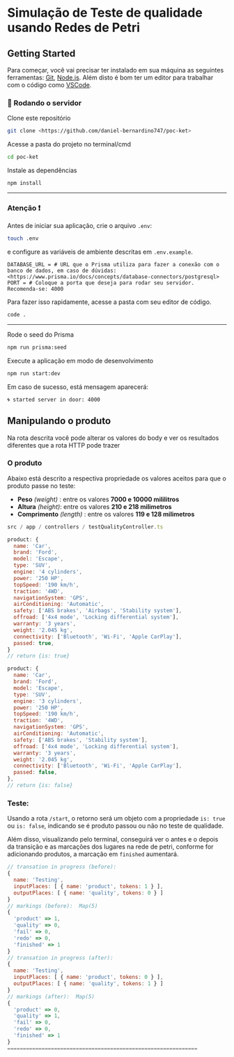# Simulação de Teste de qualidade usando Redes de Petri

## Getting Started

Para começar, você vai precisar ter instalado em sua máquina as seguintes ferramentas:
[Git](https://git-scm.com), [Node.js](https://nodejs.org/en/).
Além disto é bom ter um editor para trabalhar com o código como [VSCode](https://code.visualstudio.com/).

### 🎲 Rodando o servidor

Clone este repositório

```bash
git clone <https://github.com/daniel-bernardino747/poc-ket>
```

Acesse a pasta do projeto no terminal/cmd

```bash
cd poc-ket
```

Instale as dependências

```bash
npm install
```

---

### Atenção :heavy_exclamation_mark:

Antes de iniciar sua aplicação, crie o arquivo `.env`:

```bash
touch .env
```

e configure as variáveis de ambiente descritas em `.env.example`.

```properties
DATABASE_URL = # URL que o Prisma utiliza para fazer a conexão com o banco de dados, em caso de dúvidas: <https://www.prisma.io/docs/concepts/database-connectors/postgresql>
PORT = # Coloque a porta que deseja para rodar seu servidor. Recomenda-se: 4000
```

Para fazer isso rapidamente, acesse a pasta com seu editor de código.

```bash
code .
```

---

Rode o seed do Prisma

```bash
npm run prisma:seed
```

Execute a aplicação em modo de desenvolvimento

```bash
npm run start:dev
```

Em caso de sucesso, está mensagem aparecerá:

```
🌀 started server in door: 4000
```

## Manipulando o produto

Na rota descrita você pode alterar os valores do body e ver os resultados diferentes que a rota HTTP pode trazer

### O produto

Abaixo está descrito a respectiva propriedade os valores aceitos para que o produto passe no teste:

- **Peso** _(weight)_ : entre os valores **7000 e 10000 mililitros**
- **Altura** _(height)_: entre os valores **210 e 218 milimetros**
- **Comprimento** _(length)_ : entre os valores **119 e 128 milimetros**

```javascript
src / app / controllers / testQualityController.ts

product: {
  name: 'Car',
  brand: 'Ford',
  model: 'Escape',
  type: 'SUV',
  engine: '4 cylinders',
  power: '250 HP',
  topSpeed: '190 km/h',
  traction: '4WD',
  navigationSystem: 'GPS',
  airConditioning: 'Automatic',
  safety: ['ABS brakes', 'Airbags', 'Stability system'],
  offroad: ['4x4 mode', 'Locking differential system'],
  warranty: '3 years',
  weight: '2.045 kg',
  connectivity: ['Bluetooth', 'Wi-Fi', 'Apple CarPlay'],
  passed: true,
}
// return {is: true}

product: {
  name: 'Car',
  brand: 'Ford',
  model: 'Escape',
  type: 'SUV',
  engine: '3 cylinders',
  power: '250 HP',
  topSpeed: '190 km/h',
  traction: '4WD',
  navigationSystem: 'GPS',
  airConditioning: 'Automatic',
  safety: ['ABS brakes', 'Stability system'],
  offroad: ['4x4 mode', 'Locking differential system'],
  warranty: '3 years',
  weight: '2.045 kg',
  connectivity: ['Bluetooth', 'Wi-Fi', 'Apple CarPlay'],
  passed: false,
},
// return {is: false}
```

### Teste:

Usando a rota `/start`, o retorno será um objeto com a propriedade `is: true` ou `is: false`, indicando se é produto passou ou não no teste de qualidade.

Além disso, visualizando pelo terminal, conseguirá ver o antes e o depois da transição e as marcações dos lugares na rede de petri, conforme for adicionando produtos, a marcação em `finished` aumentará.

```javascript
// transation in progress (before):
{
  name: 'Testing',
  inputPlaces: [ { name: 'product', tokens: 1 } ],
  outputPlaces: [ { name: 'quality', tokens: 0 } ]
}
// markings (before):  Map(5)
{
  'product' => 1,
  'quality' => 0,
  'fail' => 0,
  'redo' => 0,
  'finished' => 1
}
// transation in progress (after):
{
  name: 'Testing',
  inputPlaces: [ { name: 'product', tokens: 0 } ],
  outputPlaces: [ { name: 'quality', tokens: 1 } ]
}
// markings (after):  Map(5)
{
  'product' => 0,
  'quality' => 1,
  'fail' => 0,
  'redo' => 0,
  'finished' => 1
}
=============================================================
```
